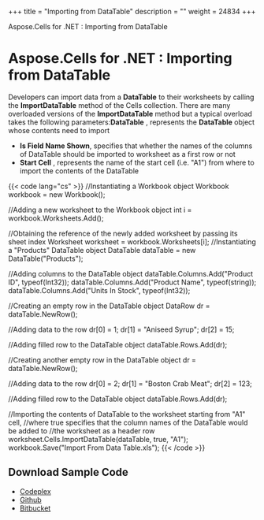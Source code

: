 +++
title = "Importing from DataTable" 
description = "" 
weight = 24834 
+++

Aspose.Cells for .NET : Importing from DataTable  

# Aspose.Cells for .NET : Importing from DataTable


Developers can import data from a **DataTable** to their worksheets by calling the **ImportDataTable** method of the Cells collection. There are many overloaded versions of the **ImportDataTable** method but a typical overload takes the following parameters:**DataTable** , represents the **DataTable** object whose contents need to import

*   **Is Field Name Shown**, specifies that whether the names of the columns of DataTable should be imported to worksheet as a first row or not
*   **Start Cell** , represents the name of the start cell (i.e. "A1") from where to import the contents of the DataTable

{{< code lang="cs" >}}
//Instantiating a Workbook object
Workbook workbook = new Workbook();

//Adding a new worksheet to the Workbook object
int i = workbook.Worksheets.Add();

//Obtaining the reference of the newly added worksheet by passing its sheet index
Worksheet worksheet = workbook.Worksheets[i];
//Instantiating a "Products" DataTable object
DataTable dataTable = new DataTable("Products");

//Adding columns to the DataTable object
dataTable.Columns.Add("Product ID", typeof(Int32));
dataTable.Columns.Add("Product Name", typeof(string));
dataTable.Columns.Add("Units In Stock", typeof(Int32));

//Creating an empty row in the DataTable object
DataRow dr = dataTable.NewRow();

//Adding data to the row
dr[0] = 1;
dr[1] = "Aniseed Syrup";
dr[2] = 15;

//Adding filled row to the DataTable object
dataTable.Rows.Add(dr);

//Creating another empty row in the DataTable object
dr = dataTable.NewRow();

//Adding data to the row
dr[0] = 2;
dr[1] = "Boston Crab Meat";
dr[2] = 123;

//Adding filled row to the DataTable object
dataTable.Rows.Add(dr);

//Importing the contents of DataTable to the worksheet starting from "A1" cell,
//where true specifies that the column names of the DataTable would be added to
//the worksheet as a header row
worksheet.Cells.ImportDataTable(dataTable, true, "A1");
workbook.Save("Import From Data Table.xls");
{{< /code >}}

## Download Sample Code

*   [Codeplex](https://asposeopenxml.codeplex.com/downloads/get/808999)
*   [Github](https://github.com/asposemarketplace/Aspose_for_VSTO/releases/download/Cells1.0/Import.to.Worksheet.Aspose.Cells.zip)
*   [Bitbucket](https://bitbucket.org/asposemarketplace/aspose-for-openxml/downloads/Import%20to%20Worksheet%20%28Aspose.Cells%29.zip)

